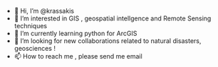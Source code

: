 - 👋 Hi, I’m @krassakis
- 👀 I’m interested in GIS , geospatial intellgence and Remote Sensing techniques
- 🌱 I’m currently learning python for ArcGIS
- 💞️ I’m looking for new collaborations related to natural disasters, geosciences !
- 📫 How to reach me , please send me email 

<!---
krassakis/krassakis is a ✨ special ✨ repository because its `README.md` (this file) appears on your GitHub profile.
You can click the Preview link to take a look at your changes.
--->
